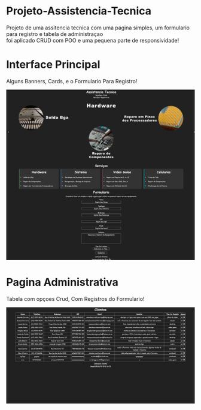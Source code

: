 # Projeto-Assistencia-Tecnica
 Projeto de uma assitencia tecnica com uma pagina simples, um formulario para registro e tabela de administraçao<br>
 foi aplicado CRUD com POO e uma pequena parte de responsividade!

# Interface Principal
 Alguns Banners, Cards, e o Formulario Para Registro!

<img src="img/prints/pagina-principal.png" alt="pagina principal">

# Pagina Administrativa  
 Tabela com opçoes Crud, Com Registros do Formulario!

<img src="img/prints/crud.png" alt="tabela crud">
